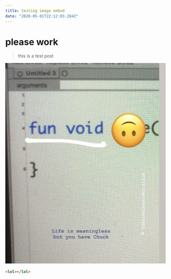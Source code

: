 ```yaml
---
title: testing image embed
date: "2020-05-01T22:12:03.284Z"
---
```


# please work

> this is a test post

![Tes](./test.png)

```html
<lol></lol>
```
